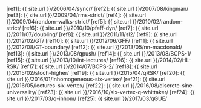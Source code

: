 [ref1]: {{ site.url }}/2006/04/syncr/
[ref2]: {{ site.url }}/2007/08/kingman/
[ref3]: {{ site.url }}/2009/04/rms-strict/
[ref4]: {{ site.url }}/2009/04/random-walks-strict/
[ref5]: {{ site.url }}/2010/02/random-strict/
[ref6]: {{ site.url }}/2010/10/pfaff-dyn/
[ref7]: {{ site.url }}/2011/07/doubling/
[ref8]: {{ site.url }}/2011/11/sl2/
[ref9]: {{ site.url }}/2012/02/GT/
[ref10]: {{ site.url }}/2012/06/GFF/
[ref11]: {{ site.url }}/2012/08/GT-boundary/
[ref12]: {{ site.url }}/2013/05/nn-macdonald/
[ref13]: {{ site.url }}/2013/08/qpush/
[ref14]: {{ site.url }}/2013/08/BCPS-1/
[ref15]: {{ site.url }}/2013/10/int-lectures/
[ref16]: {{ site.url }}/2014/02/HL-RSK/
[ref17]: {{ site.url }}/2014/07/BCPS-2/
[ref18]: {{ site.url }}/2015/02/stoch-higher/
[ref19]: {{ site.url }}/2015/04/qRSK/
[ref20]: {{ site.url }}/2016/01/inhomogeneous-six-vertex/
[ref21]: {{ site.url }}/2016/05/lectures-six-vertex/
[ref22]: {{ site.url }}/2016/08/discrete-sine-universality/
[ref23]: {{ site.url }}/2016/10/six-vertex-q-whittaker/
[ref24]: {{ site.url }}/2017/03/q-inhom/
[ref25]: {{ site.url }}/2017/03/qGUE/
